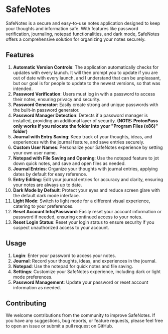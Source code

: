 # SafeNotes

SafeNotes is a secure and easy-to-use notes application designed to keep your thoughts and information safe. With features like password verification, journaling, notepad functionalities, and dark mode, SafeNotes offers a comprehensive solution for organizing your notes securely.

## Features

1. **Automatic Version Controls**: The application automatically checks for updates with every launch. It will then prompt you to update if you are out of date with every launch, and I understand that can be unpleasant, but our goal is for people to update to the newest versions, so that was intended.
2. **Password Verification**: Users must log in with a password to access their notes, ensuring privacy and security.
3. **Password Generator**: Easily create strong and unique passwords with the built-in password generator.
4. **Password Manager Detection**: Detects if a password manager is installed, providing an additional layer of security.
**(NOTE: ProtonPass only works if you relocate the folder into your "Program Files (x86)" folder)**
5. **Journal with Entry Saving**: Keep track of your thoughts, ideas, and experiences with the journal feature, and save entries securely.
6. **Custom User Names**: Personalize your SafeNotes experience by setting your own user name.
7. **Notepad with File Saving and Opening**: Use the notepad feature to jot down quick notes, and save and open files as needed.
8. **Journal Entries**: Organize your thoughts with journal entries, applying dates by default for easy reference.
9. **Entry Editing**: Edit your journal entries for accuracy and clarity, ensuring your notes are always up to date.
10. **Dark Mode by Default**: Protect your eyes and reduce screen glare with the default dark mode interface.
11. **Light Mode**: Switch to light mode for a different visual experience, catering to your preferences.
12. **Reset Account Info/Password**: Easily reset your account information or password if needed, ensuring continued access to your notes.
13. **Reset Login Status**: Reset your login status to ensure security if you suspect unauthorized access to your account.

## Usage

1. **Login**: Enter your password to access your notes.
2. **Journal**: Record your thoughts, ideas, and experiences in the journal.
3. **Notepad**: Use the notepad for quick notes and file saving.
4. **Settings**: Customize your SafeNotes experience, including dark or light mode preferences.
5. **Password Management**: Update your password or reset account information as needed.

## Contributing

We welcome contributions from the community to improve SafeNotes. If you have any suggestions, bug reports, or feature requests, please feel free to open an issue or submit a pull request on GitHub.
